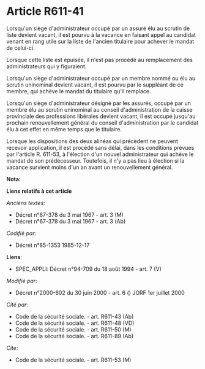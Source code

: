 # Article R611-41

Lorsqu'un siège d'administrateur occupé par un assuré élu au scrutin de liste devient vacant, il est pourvu à la vacance en
faisant appel au candidat venant en rang utile sur la liste de l'ancien titulaire pour achever le mandat de celui-ci. 

Lorsque cette liste est épuisée, il n'est pas procédé au remplacement des administrateurs qui y figuraient. 

Lorsqu'un siège d'administrateur occupé par un membre nommé ou élu au scrutin uninominal devient vacant, il est pourvu par le
suppléant de ce membre, qui achève le mandat du titulaire qu'il remplace.

Lorsqu'un siège d'administrateur désigné par les assurés, occupé par un membre élu au scrutin uninominal au conseil
d'administration de la caisse provinciale des professions libérales devient vacant, il est occupé jusqu'au prochain
renouvellement général du conseil d'administration par le candidat élu à cet effet en même temps que le titulaire.

Lorsque les dispositions des deux alinéas qui précèdent ne peuvent recevoir application, il est procédé sans délai, dans les
conditions prévues par l'article R. 611-53, à l'élection d'un nouvel administrateur qui achève le mandat de son prédécesseur.
Toutefois, il n'y a pas lieu à élection si la vacance survient moins d'un an avant un renouvellement général.

**Nota:**



**Liens relatifs à cet article**

_Anciens textes_:

  - Décret n°67-378 du 3 mai 1967 - art. 3 (M)
  - Décret n°67-378 du 3 mai 1967 - art. 3 (Ab)

_Codifié par_:

  - Décret n°85-1353 1985-12-17

**Liens**:

  - SPEC_APPLI: Décret n°94-709 du 18 août 1994 - art. 7 (V)

_Modifié par_:

  - Décret n°2000-602 du 30 juin 2000 - art. 6 () JORF 1er juillet 2000

_Cité par_:

  - Code de la sécurité sociale. - art. R611-43 (Ab)
  - Code de la sécurité sociale. - art. R611-48 (VD)
  - Code de la sécurité sociale. - art. R611-50 (M)
  - Code de la sécurité sociale. - art. R611-89 (Ab)

_Cite_:

  - Code de la sécurité sociale. - art. R611-53 (M)
